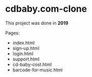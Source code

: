# cdbaby.com-clone
This project was done in **2019**

Pages:
- index.html
- sign-up.html
- login.html
- support.html
- cd-baby-cost.html
- barcode-for-music.html

